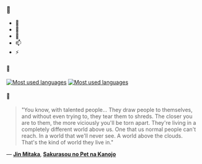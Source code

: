 ### 👋

- 🔭
- 🌱
- 💬
- 📫
- ⚡

#### 🧏

[![Most used languages](https://github-readme-stats-aynah.vercel.app/api/top-langs/?username=aynh&theme=solarized-dark&langs_count=6&layout=compact&hide_title=true)](https://github.com/anuraghazra/github-readme-stats#gh-dark-mode-only)
[![Most used languages](https://github-readme-stats-aynah.vercel.app/api/top-langs/?username=aynh&theme=solarized-light&langs_count=6&layout=compact&hide_title=true)](https://github.com/anuraghazra/github-readme-stats#gh-light-mode-only)

#### 💬

> "You know, with talented people... They draw people to themselves, and without even trying to, they tear them to shreds. The closer you are to them, the more viciously you'll be torn apart. They're living in a completely different world above us. One that us normal people can't reach. In a world that we'll never see. A world above the clouds. That's the kind of world they live in."

&mdash; [**Jin Mitaka**](https://myanimelist.net/character.php?q=Jin%20Mitaka&cat=character), [**Sakurasou no Pet na Kanojo**](https://myanimelist.net/search/all?q=Sakurasou%20no%20Pet%20na%20Kanojo&cat=all)

